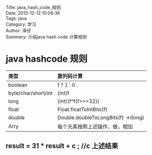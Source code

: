 Title: java_hash_code_规则  
Date: 2013-12-12 10:06:36  
Tags: java  
Category: 学习  
Author: 泽仔  
Summary:  介绍java hash code 计算规则  


java hashcode 规则
==============================


类型   |   散列码计算
:--------------------------------------|:--------------------------------------------
boolean | f ? 1 : 0
byte/char/short/int | (int)f
long | (int)(f^f(f>>>32))  
float | Float.floatToIntBits(f)  
double | Double.doubleToLongBits(f) ->(long)  
Arry | 每个元素按照上述操作，做，相加  



result = 31 * result + c ; //c 上述结果  
----------------------------------




